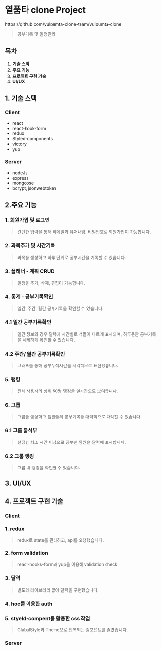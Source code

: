 # 열품타 clone Project
https://github.com/yulpumta-clone-team/yulpumta-clone 
> 공부기록 및 일정관리

## 목차

1. **기술 스택**
2. **주요 기능**
3. **프로젝트 구현 기술**
4. **UI/UX**

## 1. **기술 스택**

### Client

- react
- react-hook-form
- redux
- Styled-components
- victory
- yup

### Server

- nodeJs
- express
- mongoose
- bcrypt, jsonwebtoken

## 2.**주요 기능**

### 1. 회원가입 및 로그인

> 간단한 입력을 통해 이메일과 유저내임, 비밀번호로 회원가입이 가능합니다.

### 2. 과목추가 및 시간기록

> 과목을 생성하고 하루 단위로 공부시간을 기록할 수 있습니다.

### 3. 플래너 - 계획 CRUD

> 일정을 추가, 삭제, 편집이 가능합니다.

### 4. 통계 - 공부기록확인

> 일간, 주간, 월간 공부기록을 확인할 수 있습니다.

### 4.1 일간 공부기록확인

> 일간 정보의 경우 달력에 시간별로 색깔이 다르게 표시되며, 하루동안 공부기록을 세세하게 확인할 수 있습니다.

### 4.2 주간/ 월간 공부기록확인

> 그래프를 통해 공부누적시간을 시각적으로 표현했습니다.

### 5. 랭킹

> 전체 사용자의 상위 50명 랭킹을 실시간으로 보여줍니다.

### 6. 그룹

> 그룹을 생성하고 팀원들의 공부기록을 대략적으로 파악할 수 있습니다.

### 6.1 그룹 출석부

> 설정한 최소 시간 이상으로 공부한 팀원을 달력에 표시합니다.

### 6.2 그룹 랭킹

> 그룹 내 랭킹을 확인할 수 있습니다.

## 3. **UI/UX**

## 4. **프로젝트 구현 기술**

### Client

### 1. redux 

> redux로 state를 관리하고, api를 요청했습니다. 

### 2. form validation

> react-hooks-form과 yup을 이용해 validation check

### 3. 달력

> 별도의 라이브러리 없이 달력을 구현했습니다.

### 4. hoc를 이용한 auth

### 5. styeld-compent를 활용한 css 작업

> GlabalStyle과 Theme으로 반복되는 컴포넌트를 줄였습니다. 

### Server
